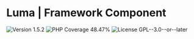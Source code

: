 # Luma | Framework Component

<div>
<!-- Version Badge -->
<img src="https://img.shields.io/badge/Version-1.5.2-blue" alt="Version 1.5.2">
<!-- PHP Coverage Badge -->
<img src="https://img.shields.io/badge/PHP Coverage-48.47%25-red" alt="PHP Coverage 48.47%">
<!-- License Badge -->
<img src="https://img.shields.io/badge/License-GPL--3.0--or--later-34ad9b" alt="License GPL--3.0--or--later">
</div>